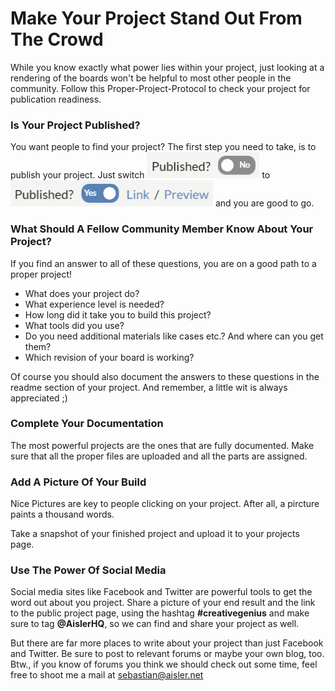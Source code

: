 <!-- --- title: Make Your Project Stand Out From The Crowd -->
# Make Your Project Stand Out From The Crowd

While you know exactly what power lies within your project, just looking at a rendering of the boards won't be helpful to most other people in the community.
Follow this Proper-Project-Protocol to check your project for publication readiness.

### Is Your Project Published?

You want people to find your project? The first step you need to take, is to publish your project. Just switch ![published_no](Pro_Users/assets/published_no.png) to ![published_yes](Pro_Users/assets/published_yes.png) and you are good to go.

### What Should A Fellow Community Member Know About Your Project?

If you find an answer to all of these questions, you are on a good path to a proper project!

- What does your project do?
- What experience level is needed?
- How long did it take you to build this project?
- What tools did you use?
- Do you need additional materials like cases etc.? And where can you get them?
- Which revision of your board is working?

Of course you should also document the answers to these questions in the readme section of your project.
And remember, a little wit is always appreciated ;)

### Complete Your Documentation

The most powerful projects are the ones that are fully documented. Make sure that all the proper files are uploaded and all the parts are assigned.

### Add A Picture Of Your Build

Nice Pictures are key to people clicking on your project.
After all, a pircture paints a thousand words.

Take a snapshot of your finished project and upload it to your projects page.

### Use The Power Of Social Media

Social media sites like Facebook and Twitter are powerful tools to get the word out about you project.
Share a picture of your end result and the link to the public project page, using the hashtag **#creativegenius** and make sure to tag **@AislerHQ**, so we can find and share your project as well.

But there are far more places to write about your project than just Facebook and Twitter. Be sure to post to relevant forums or maybe your own blog, too.
Btw., if you know of forums you think we should check out some time, feel free to shoot me a mail at sebastian@aisler.net
